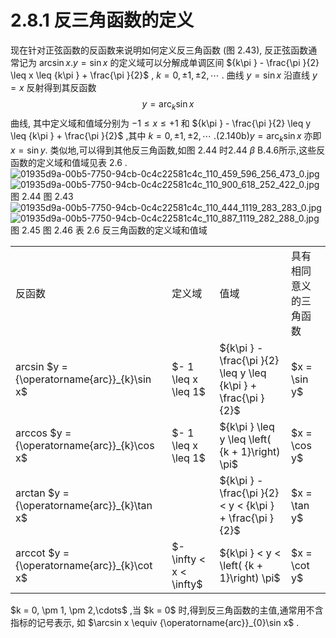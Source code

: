 # 2.8.1 反三角函数的定义
现在针对正弦函数的反函数来说明如何定义反三角函数 (图 2.43), 反正弦函数通常记为 $\arcsin x.y = \sin x$ 的定义域可以分解成单调区间 ${k\pi } - \frac{\pi }{2} \leq  x \leq  {k\pi } + \frac{\pi }{2}$ , $k = 0, \pm  1, \pm  2,\cdots$ .
曲线 $y = \sin x$ 沿直线 $y = x$ 反射得到其反函数
$$
y = {\operatorname{arc}}_{k}\sin x \tag{2.140a}
$$
曲线, 其中定义域和值域分别为
$- 1 \leq  x \leq   + 1$ 和 ${k\pi } - \frac{\pi }{2} \leq  y \leq  {k\pi } + \frac{\pi }{2}$ ,其中 $k = 0, \pm  1, \pm  2,\cdots$ .(2.140b)$y = {\operatorname{arc}}_{k}\sin x$ 亦即 $x = \sin y.$
类似地,可以得到其他反三角函数,如图 2.44 时2.44 $\beta$ B.4.6所示,这些反函数的定义域和值域见表 2.6 .
![01935d9a-00b5-7750-94cb-0c4c22581c4c_110_459_596_256_473_0.jpg](/images/01935d9a-00b5-7750-94cb-0c4c22581c4c_110_459_596_256_473_0.jpg)
![01935d9a-00b5-7750-94cb-0c4c22581c4c_110_900_618_252_422_0.jpg](/images/01935d9a-00b5-7750-94cb-0c4c22581c4c_110_900_618_252_422_0.jpg)
图 2.44 图 2.43
![01935d9a-00b5-7750-94cb-0c4c22581c4c_110_444_1119_283_283_0.jpg](/images/01935d9a-00b5-7750-94cb-0c4c22581c4c_110_444_1119_283_283_0.jpg)
![01935d9a-00b5-7750-94cb-0c4c22581c4c_110_887_1119_282_288_0.jpg](/images/01935d9a-00b5-7750-94cb-0c4c22581c4c_110_887_1119_282_288_0.jpg)
图 2.45 图 2.46
表 2.6 反三角函数的定义域和值域
<table><tr><td>反函数</td><td>定义域</td><td>值域</td><td>具有相同意义的三角函数</td></tr><tr><td>arcsin $y = {\operatorname{arc}}_{k}\sin x$</td><td>$- 1 \leq  x \leq  1$</td><td>${k\pi } - \frac{\pi }{2} \leq  y \leq  {k\pi } + \frac{\pi }{2}$</td><td>$x = \sin y$</td></tr><tr><td>arccos $y = {\operatorname{arc}}_{k}\cos x$</td><td>$- 1 \leq  x \leq  1$</td><td>${k\pi } \leq  y \leq  \left( {k + 1}\right) \pi$</td><td>$x = \cos y$</td></tr><tr><td>arctan $y = {\operatorname{arc}}_{k}\tan x$</td><td/><td>${k\pi } - \frac{\pi }{2} < y < {k\pi } + \frac{\pi }{2}$</td><td>$x = \tan y$</td></tr><tr><td>arccot $y = {\operatorname{arc}}_{k}\cot x$</td><td>$- \infty  < x < \infty$</td><td>${k\pi } < y < \left( {k + 1}\right) \pi$</td><td>$x = \cot y$</td></tr></table>
$k = 0, \pm  1, \pm  2,\cdots$ ,当 $k = 0$ 时,得到反三角函数的主值,通常用不含指标的记号表示, 如 $\arcsin x \equiv  {\operatorname{arc}}_{0}\sin x$ .